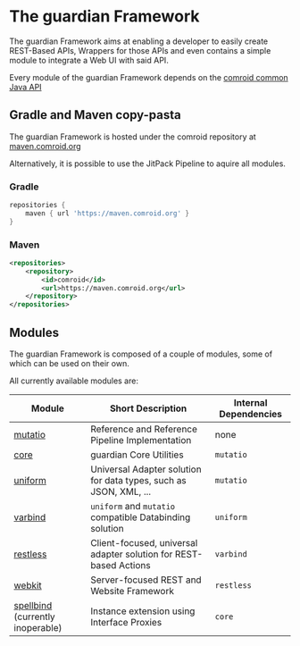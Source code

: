 # The guardian Framework

The guardian Framework aims at enabling a developer to easily create REST-Based APIs, Wrappers for those APIs and even
contains a simple module to integrate a Web UI with said API.

Every module of the guardian Framework depends on the [comroid common Java API](https://github.com/comroid-git/api)

## Gradle and Maven copy-pasta

The guardian Framework is hosted under the comroid repository
at [maven.comroid.org](https://maven.comroid.org/org/comroid)

Alternatively, it is possible to use the JitPack Pipeline to aquire all modules.

### Gradle

```groovy
repositories {
    maven { url 'https://maven.comroid.org' }
}
```

### Maven

```xml
<repositories>
    <repository>
        <id>comroid</id>
        <url>https://maven.comroid.org</url>
    </repository>
</repositories>
```

## Modules

The guardian Framework is composed of a couple of modules, some of which can be used on their own.

All currently available modules are:

| Module                                                                                                                | Short Description                                                 | Internal Dependencies |
|-----------------------------------------------------------------------------------------------------------------------|-------------------------------------------------------------------|-----------------------|
| [mutatio](https://github.com/comroid-git/guardian-framework/blob/master/mutatio/README.md)                            | Reference and Reference Pipeline Implementation                   | none                  |
| [core](https://github.com/comroid-git/guardian-framework/blob/master/core/README.md)                                  | guardian Core Utilities                                           | `mutatio`             |
| [uniform](https://github.com/comroid-git/guardian-framework/blob/master/uniform/README.md)                            | Universal Adapter solution for data types, such as JSON, XML, ... | `mutatio`             |
| [varbind](https://github.com/comroid-git/guardian-framework/blob/master/varbind/README.md)                            | `uniform` and `mutatio` compatible Databinding solution           | `uniform`             |
| [restless](https://github.com/comroid-git/guardian-framework/blob/master/restless/README.md)                          | Client-focused, universal adapter solution for REST-based Actions | `varbind`             |
| [webkit](https://github.com/comroid-git/guardian-framework/blob/master/webkit/README.md)                              | Server-focused REST and Website Framework                         | `restless`            |
| [spellbind](https://github.com/comroid-git/guardian-framework/blob/master/spellbind/README.md) (currently inoperable) | Instance extension using Interface Proxies                        | `core`                |
